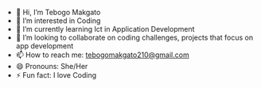 - 👋 Hi, I’m Tebogo Makgato
- 👀 I’m interested in Coding
- 🌱 I’m currently learning Ict in Application Development
- 💞️ I’m looking to collaborate on coding challenges, projects that focus on app development 
- 📫 How to reach me: tebogomakgato210@gmail.com
- 😄 Pronouns: She/Her
- ⚡ Fun fact: I love Coding

